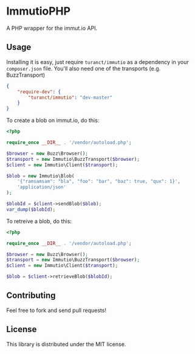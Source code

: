 ImmutioPHP
=============================

A PHP wrapper for the immut.io API.


Usage
-----------------------------

Installing it is easy, just require `turanct/immutio` as a dependency in your `composer.json` file. You'll also need one of the transports (e.g. BuzzTransport)

```json
{
    "require-dev": {
        "turanct/immutio": "dev-master"
    }
}
```

To create a blob on immut.io, do this:

```php
<?php

require_once __DIR__ . '/vendor/autoload.php';

$browser = new Buzz\Browser();
$transport = new Immutio\BuzzTransport($browser);
$client = new Immutio\Client($transport);

$blob = new Immutio\Blob(
    '{"ramsamsam": "bla", "foo": "bar", "baz": true, "qux": 1}',
    'application/json'
);

$blobId = $client->sendBlob($blob);
var_dump($blobId);
```

To retreive a blob, do this:

```php
<?php

require_once __DIR__ . '/vendor/autoload.php';

$browser = new Buzz\Browser();
$transport = new Immutio\BuzzTransport($browser);
$client = new Immutio\Client($transport);

$blob = $client->retrieveBlob($blobId);
```


Contributing
-----------------------------

Feel free to fork and send pull requests!


License
-----------------------------

This library is distributed under the MIT license.
